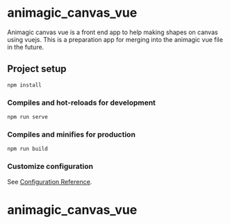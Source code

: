 # animagic_canvas_vue

Animagic canvas vue is a front end app to help making shapes on canvas using vuejs. This is a preparation app for merging into the animagic vue file in the future.

## Project setup
```
npm install
```

### Compiles and hot-reloads for development
```
npm run serve
```

### Compiles and minifies for production
```
npm run build
```

### Customize configuration
See [Configuration Reference](https://cli.vuejs.org/config/).
# animagic_canvas_vue
